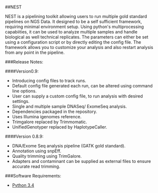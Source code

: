 ##NEST

NEST is a pipelining toolkit allowing users to run multiple gold standard pipelines on NGS Data. It designed to be a self sufficient framework, requiring minimal environment setup. Using python's multiprocessing capabiities, it can be used to analyze multiple samples and handle biological as well technical replicates. The parameters can either be set using a configuration script or by directly editing the config file. The framework allows you to customize your analysis and also restart analysis from any point in the pipeline.



###Release Notes:

####Version0.9:
* Introducing config files to track runs.
* Default config file generated each run, can be altered using command line options.
* User can supply a custom config file, to run analysis with desired settings.
* Single and multiple sample DNASeq/ ExomeSeq analysis.
* Dependencies packaged in the repository.
* Uses Illumina igenomes reference.
* Trimgalore replaced by Trimmomatic.
* UnifiedGenotyper replaced by HaplotypeCaller.

####Version 0.8.9:
* DNA/Exome Seq analysis pipeline (GATK gold standard).
* Annotation using snpEff.
* Quality trimming using TrimGalore.
* Adapters and contaminant can be supplied as external files to ensure accurate read trimming.

###Software Requirements:
* [Python 3.4](https://www.python.org/download/releases/3.4.1/)
 



